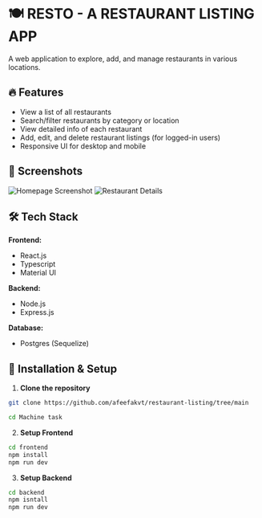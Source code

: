 # 🍽️ RESTO - A RESTAURANT LISTING APP

A web application to explore, add, and manage restaurants in various locations.

## 🔥 Features

- View a list of all restaurants
- Search/filter restaurants by category or location
- View detailed info of each restaurant
- Add, edit, and delete restaurant listings (for logged-in users)
- Responsive UI for desktop and mobile

## 📸 Screenshots

<!-- Add image links here -->
![Homepage Screenshot](screenshots/homepage.png)
![Restaurant Details](screenshots/restaurant-details.png)

## 🛠️ Tech Stack

**Frontend:**
- React.js
- Typescript
- Material UI

**Backend:**
- Node.js
- Express.js

**Database:**
- Postgres (Sequelize)



## 🚀 Installation & Setup

1. **Clone the repository**

```bash
git clone https://github.com/afeefakvt/restaurant-listing/tree/main
```
```bash
cd Machine task
```

2. **Setup Frontend**

```bash
cd frontend
npm install
npm run dev
```

3. **Setup Backend**

```bash
cd backend
npm isntall
npm run dev


